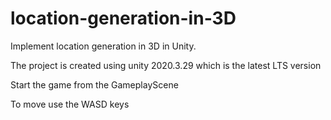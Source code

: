 # location-generation-in-3D
Implement location generation in 3D in Unity.

The project is created using unity 2020.3.29 which is the latest LTS version

Start the game from the GameplayScene

To move use the WASD keys
